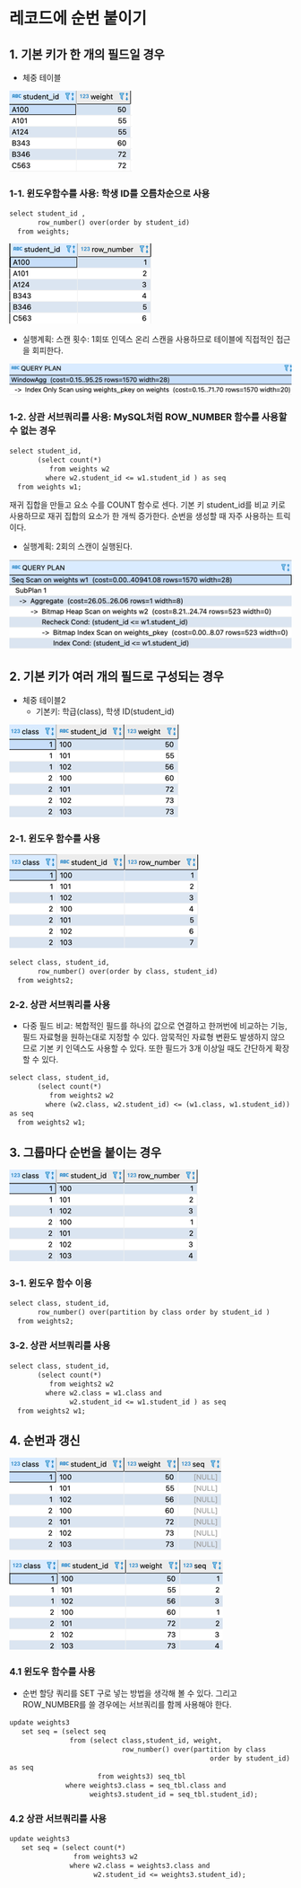 # 레코드에 순번 붙이기
## 1. 기본 키가 한 개의 필드일 경우
- 체중 테이블

![img.png](img.png)

### 1-1. 윈도우함수를 사용: 학생 ID를 오름차순으로 사용
```roomsql
select student_id , 
       row_number() over(order by student_id) 
  from weights;
```
![img_1.png](img_1.png)

- 실행계획: 스캔 횟수: 1회또 인덱스 온리 스캔을 사용하므로 테이블에 직접적인 접근을 회피한다.

![img_2.png](img_2.png)

###  1-2. 상관 서브쿼리를 사용: MySQL처럼 ROW_NUMBER 함수를 사용할 수 없는 경우
```roomsql
select student_id, 
       (select count(*)
          from weights w2
         where w2.student_id <= w1.student_id ) as seq
  from weights w1;
```

재귀 집합을 만들고 요소 수를 COUNT 함수로 센다. 기본 키 student_id를 비교 키로 사용하므로 재귀 집합의 요소가 한 개씩 증가한다. 순번을 생성할 때 자주 사용하는 트릭이다.

- 실행계획: 2회의 스캔이 실행된다.

![img_3.png](img_3.png)

## 2. 기본 키가 여러 개의 필드로 구성되는 경우
- 체중 테이블2
  - 기본키: 학급(class), 학생 ID(student_id)

![img_4.png](img_4.png)

### 2-1. 윈도우 함수를 사용

![img_5.png](img_5.png)
```roomsql
select class, student_id,
       row_number() over(order by class, student_id)
  from weights2; 
```

### 2-2. 상관 서브쿼리를 사용
  - 다중 필드 비교: 복합적인 필드를 하나의 값으로 연결하고 한꺼번에 비교하는 기능, 필드 자료형을 원하는대로 지정할 수 있다. 암묵적인 자료형 변환도 발생하지 않으므로 기본 키 인덱스도 사용할 수 있다. 또한 필드가 3개 이상일 때도 간단하게 확장할 수 있다.
```roomsql
select class, student_id,
       (select count(*) 
          from weights2 w2 
         where (w2.class, w2.student_id) <= (w1.class, w1.student_id)) as seq
  from weights2 w1; 
```

## 3. 그룹마다 순번을 붙이는 경우
![img_6.png](img_6.png)

### 3-1. 윈도우 함수 이용
```roomsql
select class, student_id,
       row_number() over(partition by class order by student_id ) 
  from weights2;
```

### 3-2. 상관 서브쿼리를 사용
```roomsql
select class, student_id,
       (select count(*) 
          from weights2 w2
         where w2.class = w1.class and 
               w2.student_id <= w1.student_id ) as seq
  from weights2 w1;
```

## 4. 순번과 갱신
![img_7.png](img_7.png)

![img_8.png](img_8.png)

### 4.1 윈도우 함수를 사용
  - 순번 할당 쿼리를 SET 구로 넣는 방법을 생각해 볼 수 있다. 그리고 ROW_NUMBER를 쓸 경우에는 서브쿼리를 함께 사용해야 한다.
```roomsql
update weights3 
   set seq = (select seq
               from (select class,student_id, weight,
			         		row_number() over(partition by class 
			                                      order by student_id) as seq
			       	  from weights3) seq_tbl
			  where weights3.class = seq_tbl.class and 
			        weights3.student_id = seq_tbl.student_id);
```

### 4.2 상관 서브쿼리를 사용
```roomsql
update weights3 			       
   set seq = (select count(*)
	     		from weights3 w2
			   where w2.class = weights3.class and
			         w2.student_id <= weights3.student_id);   
```  